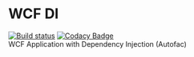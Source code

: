 # WCF DI
[![Build status](https://ci.appveyor.com/api/projects/status/i3fjcwmk4656fne9?svg=true)](https://ci.appveyor.com/project/giansalex/wcf-dependency-injection) 
[![Codacy Badge](https://api.codacy.com/project/badge/Grade/0be4b9f70fe4474aae1e4f236f62c37c)](https://www.codacy.com/app/giansalex/wcf-dependency-injection?utm_source=github.com&amp;utm_medium=referral&amp;utm_content=giansalex/wcf-dependency-injection&amp;utm_campaign=Badge_Grade)    
WCF Application with Dependency Injection (Autofac)
